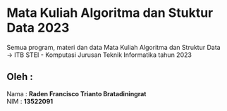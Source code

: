 # Mata Kuliah Algoritma dan Stuktur Data 2023
 Semua program, materi dan data Mata Kuliah Algoritma dan Struktur Data   
 -> ITB STEI - Komputasi Jurusan Teknik Informatika tahun 2023

## Oleh : 
Nama : **Raden Francisco Trianto Bratadiningrat**  
NIM : **13522091** 
